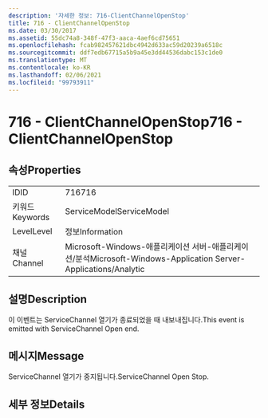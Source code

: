 ```yaml
---
description: '자세한 정보: 716-ClientChannelOpenStop'
title: 716 - ClientChannelOpenStop
ms.date: 03/30/2017
ms.assetid: 55dc74a8-348f-47f3-aaca-4aef6cd75651
ms.openlocfilehash: fcab982457621dbc4942d633ac59d20239a6518c
ms.sourcegitcommit: ddf7edb67715a5b9a45e3dd44536dabc153c1de0
ms.translationtype: MT
ms.contentlocale: ko-KR
ms.lasthandoff: 02/06/2021
ms.locfileid: "99793911"
---
```

# <a name="716---clientchannelopenstop"></a><span data-ttu-id="5a76b-103">716 - ClientChannelOpenStop</span><span class="sxs-lookup"><span data-stu-id="5a76b-103">716 - ClientChannelOpenStop</span></span>

## <a name="properties"></a><span data-ttu-id="5a76b-104">속성</span><span class="sxs-lookup"><span data-stu-id="5a76b-104">Properties</span></span>  
  
|||  
|-|-|  
|<span data-ttu-id="5a76b-105">ID</span><span class="sxs-lookup"><span data-stu-id="5a76b-105">ID</span></span>|<span data-ttu-id="5a76b-106">716</span><span class="sxs-lookup"><span data-stu-id="5a76b-106">716</span></span>|  
|<span data-ttu-id="5a76b-107">키워드</span><span class="sxs-lookup"><span data-stu-id="5a76b-107">Keywords</span></span>|<span data-ttu-id="5a76b-108">ServiceModel</span><span class="sxs-lookup"><span data-stu-id="5a76b-108">ServiceModel</span></span>|  
|<span data-ttu-id="5a76b-109">Level</span><span class="sxs-lookup"><span data-stu-id="5a76b-109">Level</span></span>|<span data-ttu-id="5a76b-110">정보</span><span class="sxs-lookup"><span data-stu-id="5a76b-110">Information</span></span>|  
|<span data-ttu-id="5a76b-111">채널</span><span class="sxs-lookup"><span data-stu-id="5a76b-111">Channel</span></span>|<span data-ttu-id="5a76b-112">Microsoft-Windows-애플리케이션 서버-애플리케이션/분석</span><span class="sxs-lookup"><span data-stu-id="5a76b-112">Microsoft-Windows-Application Server-Applications/Analytic</span></span>|  
  
## <a name="description"></a><span data-ttu-id="5a76b-113">설명</span><span class="sxs-lookup"><span data-stu-id="5a76b-113">Description</span></span>  

 <span data-ttu-id="5a76b-114">이 이벤트는 ServiceChannel 열기가 종료되었을 때 내보내집니다.</span><span class="sxs-lookup"><span data-stu-id="5a76b-114">This event is emitted with ServiceChannel Open end.</span></span>  
  
## <a name="message"></a><span data-ttu-id="5a76b-115">메시지</span><span class="sxs-lookup"><span data-stu-id="5a76b-115">Message</span></span>  

 <span data-ttu-id="5a76b-116">ServiceChannel 열기가 중지됩니다.</span><span class="sxs-lookup"><span data-stu-id="5a76b-116">ServiceChannel Open Stop.</span></span>  
  
## <a name="details"></a><span data-ttu-id="5a76b-117">세부 정보</span><span class="sxs-lookup"><span data-stu-id="5a76b-117">Details</span></span>
